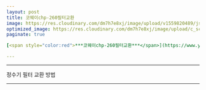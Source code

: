 ```yaml
---
layout: post
title: 코웨이chp-260필터교환
image: https://res.cloudinary.com/dm7h7e8xj/image/upload/v1559820489/js-code_n83m7a.jpg
optimized_image: https://res.cloudinary.com/dm7h7e8xj/image/upload/c_scale,w_380/v1559820489/js-code_n83m7a.jpg
paginate: true

[<span style="color:red">***코웨이chp-260필터교환***</span>](https://www.youtube.com/watch?v=B92qHPJHWfA)<br> <br>

---
```

---
정수기 필터 교환 방법

---

